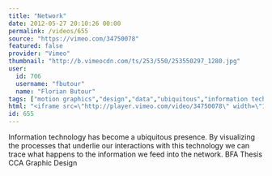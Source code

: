```yaml
---
title: "Network"
date: 2012-05-27 20:10:26 00:00
permalink: /videos/655
source: "https://vimeo.com/34750078"
featured: false
provider: "Vimeo"
thumbnail: "http://b.vimeocdn.com/ts/253/550/253550297_1280.jpg"
user:
  id: 706
  username: "fbutour"
  name: "Florian Butour"
tags: ["motion graphics","design","data","ubiquitous","information technology"]
html: "<iframe src=\"http://player.vimeo.com/video/34750078\" width=\"1280\" height=\"720\" frameborder=\"0\" webkitAllowFullScreen mozallowfullscreen allowFullScreen></iframe>"
id: 655
---
```


Information technology has become a ubiquitous presence. By visualizing the processes that underlie our interactions with this technology we can trace what happens to the information we feed into the network.
BFA Thesis
CCA Graphic Design